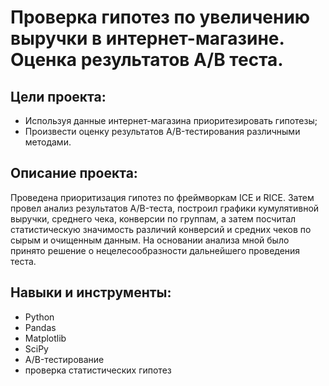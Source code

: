 # Проверка гипотез по увеличению выручки в интернет-магазине. Оценка результатов A/B теста.

## Цели проекта:
- Используя данные интернет-магазина приоритезировать гипотезы;
- Произвести оценку результатов A/B-тестирования различными методами.

## Описание проекта:
Проведена приоритизация гипотез по фреймворкам ICE и RICE. Затем провел анализ результатов A/B-теста, построил графики кумулятивной выручки, среднего чека, конверсии по группам, а затем посчитал статистическую значимость различий конверсий
и средних чеков по сырым и очищенным данным. На основании анализа мной было принято решение о нецелесообразности дальнейшего проведения теста.

## Навыки и инструменты:
- Python
- Pandas
- Matplotlib
- SciPy
- A/B-тестирование
- проверка статистических гипотез
